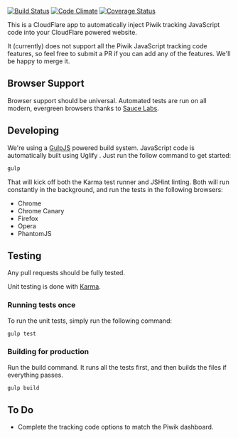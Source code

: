 [![Build Status](https://semaphoreci.com/api/v1/projects/ec22e658-35b1-49f3-ba17-74f5688dc4ea/519555/badge.svg)](https://semaphoreci.com/brad/piwik-cloudflare)
[![Code Climate](https://codeclimate.com/github/bradberger/piwik-cloudflare/badges/gpa.svg)](https://codeclimate.com/github/bradberger/piwik-cloudflare)
[![Coverage Status](https://coveralls.io/repos/bradberger/piwik-cloudflare/badge.svg?branch=master&service=github)](https://coveralls.io/github/bradberger/piwik-cloudflare?branch=master)

This is a CloudFlare app to automatically inject Piwik tracking JavaScript
code into your CloudFlare powered website.

It (currently) does not support all the Piwik JavaScript tracking code
features, so feel free to submit a PR if you can add any of the features.
We'll be happy to merge it.

## Browser Support

Browser support should be universal. Automated tests are
run on all modern, evergreen browsers thanks to
[Sauce Labs](https://saucelabs.com/opensauce).


## Developing

We're using a [GulpJS](http://gulpjs.com) powered build system. JavaScript code is
automatically built using Uglify . Just run
the follow command to get started:

```bash
gulp
```

That will kick off both the Karma test runner and JSHint linting.
Both will run constantly in the background, and run the tests
in the following browsers:

- Chrome
- Chrome Canary
- Firefox
- Opera
- PhantomJS

## Testing

Any pull requests should be fully tested.

Unit testing is done with [Karma](https://karma-runner.github.io/).


### Running tests once

To run the unit tests, simply run the following command:

```bash
gulp test
```

### Building for production

Run the build command. It runs all the tests first, and
then builds the files if everything passes.

```bash
gulp build
```

## To Do

- Complete the tracking code options to match the Piwik dashboard.
